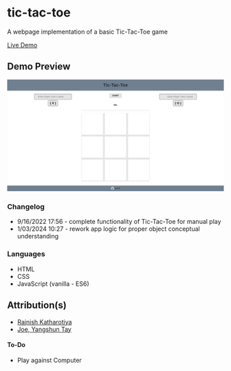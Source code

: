 # tic-tac-toe
A webpage implementation of a basic Tic-Tac-Toe game<br>

[Live Demo](https://sorrrb.github.io/tic-tac-toe/)

## Demo Preview
![Game Demo](./assets/demo.png)

### Changelog
- 9/16/2022 17:56 - complete functionality of Tic-Tac-Toe for manual play
- 1/03/2024 10:27 - rework app logic for proper object conceptual understanding

### Languages
- HTML
- CSS
- JavaScript (vanilla - ES6)

## Attribution(s)
- [Rajnish Katharotiya](https://dev.to/rajnishkatharotiya/function-to-check-if-all-records-are-equal-in-array-javascript-3mo3#:~:text=Javascript%20Useful%20Snippets%20%E2%80%94%20allEqual(),allEqual%20%3D%20arr%20%3D%3E%20arr.)
- [Joe, Yangshun Tay](https://stackoverflow.com/questions/17428587/transposing-a-2d-array-in-javascript)

#### To-Do
- Play against Computer<br>
